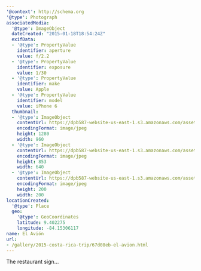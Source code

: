 ```yaml
---
'@context': http://schema.org
'@type': Photograph
associatedMedia:
  '@type': ImageObject
  dateCreated: "2015-01-18T18:54:24Z"
  exifData:
  - '@type': PropertyValue
    identifier: aperture
    value: f/2.2
  - '@type': PropertyValue
    identifier: exposure
    value: 1/30
  - '@type': PropertyValue
    identifier: make
    value: Apple
  - '@type': PropertyValue
    identifier: model
    value: iPhone 6
  thumbnail:
  - '@type': ImageObject
    contentUrl: https://dpb587-website-us-east-1.s3.amazonaws.com/asset/gallery/2015-costa-rica-trip/67d08eb-el-avion~1280.jpg
    encodingFormat: image/jpeg
    height: 1280
    width: 960
  - '@type': ImageObject
    contentUrl: https://dpb587-website-us-east-1.s3.amazonaws.com/asset/gallery/2015-costa-rica-trip/67d08eb-el-avion~640w.jpg
    encodingFormat: image/jpeg
    height: 853
    width: 640
  - '@type': ImageObject
    contentUrl: https://dpb587-website-us-east-1.s3.amazonaws.com/asset/gallery/2015-costa-rica-trip/67d08eb-el-avion~200x200.jpg
    encodingFormat: image/jpeg
    height: 200
    width: 200
locationCreated:
  '@type': Place
  geo:
    '@type': GeoCoordinates
    latitude: 9.402275
    longitude: -84.15306117
name: El Avión
url:
- /gallery/2015-costa-rica-trip/67d08eb-el-avion.html
---
```


The restaurant sign...
